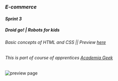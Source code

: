 ### *E-commerce*  
#### *Sprint 3*
##### Droid go! | Robots for kids 
###### Basic concepts of HTML and CSS || Preview [here](https://alexandercelis.github.io/sprint3/)  
###### This is part of course of apprentices [Academia Geek](https://makaia.org/portfolio/academia-geek/)  

<img src="https://i.imgur.com/MTjawQx.jpg" alt="preview page"/>
